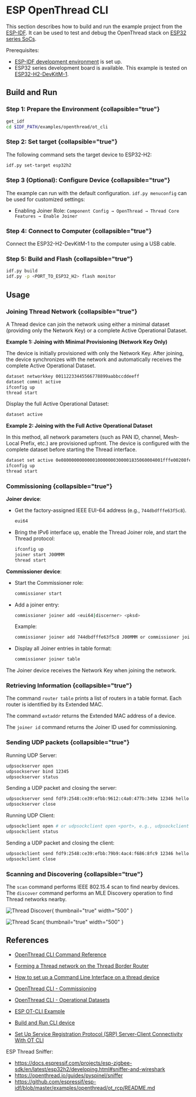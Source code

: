 <show-structure/>

# ESP OpenThread CLI

This section describes how to build and run the [](Thread.md#openthread-cli) example project from
the [ESP-IDF](Espressif.md#esp-idf-framework). It can be used to test and debug the OpenThread stack
on [ESP32 series SoCs](Espressif.md#hardware).

Prerequisites:

- [ESP-IDF development environment](ESP-IDF-Setup.md) is set up.
- ESP32 series development board is available. This example is tested
  on [ESP32-H2-DevKitM-1](https://docs.espressif.com/projects/esp-dev-kits/en/latest/esp32h2/esp32-h2-devkitm-1/index.html).

## Build and Run

### Step 1: Prepare the Environment {collapsible="true"}

```Bash
get_idf
cd $IDF_PATH/examples/openthread/ot_cli
```

### Step 2: Set target {collapsible="true"}

The following command sets the target device to ESP32-H2:

```Bash
idf.py set-target esp32h2
```

### Step 3 (Optional): Configure Device {collapsible="true"}

The example can run with the default configuration. `idf.py menuconfig` can be used for customized settings:

- Enabling Joiner Role: `Component Config → OpenThread → Thread Core Features → Enable Joiner`

### Step 4: Connect to Computer {collapsible="true"}

Connect the ESP32-H2-DevKitM-1 to the computer using a USB cable.

### Step 5: Build and Flash {collapsible="true"}

```Bash
idf.py build
idf.py -p <PORT_TO_ESP32_H2> flash monitor
```

## Usage

### Joining Thread Network {collapsible="true"}

A Thread device can join the network using either a minimal dataset (providing only the Network Key) or a complete
Active Operational Dataset.

**Example 1: Joining with Minimal Provisioning (Network Key Only)**

The device is initially provisioned with only the Network Key. After joining, the device synchronizes with the network
and automatically receives the complete Active Operational Dataset.

```bash
dataset networkkey 00112233445566778899aabbccddeeff
dataset commit active
ifconfig up
thread start
```

Display the full Active Operational Dataset:

```bash
dataset active
```

**Example 2: Joining with the Full Active Operational Dataset**

In this method, all network parameters (such as PAN ID, channel, Mesh-Local Prefix, etc.) are provisioned upfront. The
device is configured with the complete dataset before starting the Thread interface.

```bash
dataset set active 0e080000000000010000000300001835060004001fffe00208fe7bb701f5f1125d0708fd75cbde7c6647bd0510b3914792d44f45b6c7d76eb9306eec94030f4f70656e5468726561642d35383332010258320410e35c581af5029b054fc904a24c2b27700c0402a0fff8
ifconfig up
thread start
```

### Commissioning {collapsible="true"}

**Joiner device**:

- Get the factory-assigned IEEE EUI-64 address (e.g., `744dbdfffe63f5c8`).
  ```Bash
  eui64
  ```
- Bring the IPv6 interface up, enable the Thread Joiner role, and start the Thread protocol:
  ```Bash
  ifconfig up
  joiner start J00MMM
  thread start
  ```

**Commissioner device**:

- Start the Commissioner role:
  ```Bash
  commissioner start
  ```
- Add a joiner entry:
  ```Bash
  commissioner joiner add <eui64|discerner> <pksd>
  ```
  Example:
  ```Bash
  commissioner joiner add 744dbdfffe63f5c8 J00MMM or commissioner joiner add * J00MMM
  ```
- Display all Joiner entries in table format:
  ```Bash
  commissioner joiner table
  ```

The Joiner device receives the Network Key when joining the network.

### Retrieving Information {collapsible="true"}

The command `router table` prints a list of routers in a table format. Each router is identified by its Extended MAC.

The command `extaddr` returns the Extended MAC address of a device.

The `joiner id` command returns the Joiner ID used for commissioning.

### Sending UDP packets {collapsible="true"}

Running UDP Server:

```Bash
udpsockserver open
udpsockserver bind 12345
udpsockserver status
```

Sending a UDP packet and closing the server:

```Bash
udpsockserver send fdf9:2548:ce39:efbb:9612:c4a0:477b:349a 12346 hello
udpsockserver close
```

Running UDP Client:

```Bash
udpsockclient open # or udpsockclient open <port>, e.g., udpsockclient open 12345
udpsockclient status
```

Sending a UDP packet and closing the client:

```Bash
udpsockclient send fdf9:2548:ce39:efbb:79b9:4ac4:f686:8fc9 12346 hello
udpsockclient close
```

### Scanning and Discovering {collapsible="true"}

The `scan` command performs IEEE 802.15.4 scan to find nearby devices. The `discover` command performs an MLE Discovery
operation to find Thread networks nearby.

![Thread Discover](thc_1.png){ thumbnail="true" width="500" }

![Thread Scan](thc_2.png){ thumbnail="true" width="500" }

## References

- [OpenThread CLI Command Reference](https://openthread.io/reference/cli/commands)
- [Forming a Thread network on the Thread Border Router](https://openthread.io/codelabs/esp-openthread-hardware#3)
- [How to set up a Command Line Interface on a thread device](https://mattercoder.com/codelabs/how-to-install-border-router-on-esp32/?index=..%2F..index#5)
- [OpenThread CLI - Commissioning](https://github.com/openthread/ot-commissioner/tree/main/src/app/cli)
- [OpenThread CLI - Operational Datasets](https://github.com/openthread/openthread/blob/main/src/cli/README_DATASET.md)
- [ESP OT-CLI Example](https://github.com/espressif/esp-idf/tree/master/examples/openthread/ot_cli)
- [Build and Run CLI device](https://docs.espressif.com/projects/esp-thread-br/en/latest/dev-guide/build_and_run.html#build-and-run-the-thread-cli-device)

- [Set Up Service Registration Protocol (SRP) Server-Client Connectivity With OT CLI](https://openthread.io/reference/cli/concepts/srp)

ESP Thread Sniffer:

- https://docs.espressif.com/projects/esp-zigbee-sdk/en/latest/esp32h2/developing.html#sniffer-and-wireshark
- https://openthread.io/guides/pyspinel/sniffer
- https://github.com/espressif/esp-idf/blob/master/examples/openthread/ot_rcp/README.md